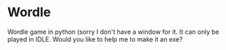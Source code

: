 # Wordle
Wordle game in python (sorry I don't have a window for it. It can only be played in IDLE. Would you like to help me to make it an exe?
